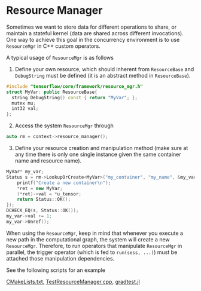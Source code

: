 # Resource Manager

Sometimes we want to store data for different operations to share, or maintain a stateful kernel (data are shared across different invocations). One way to achieve this goal in the concurrency environment is to use  `ResourceMgr` in C++ custom operators. 

A typical usage of `ResourceMgr` is as follows
1. Define your own resource, which should inherent from `ResourceBase` and `DebugString` must be defined (it is an abstract method in `ResourceBase`).
```c++
#include "tensorflow/core/framework/resource_mgr.h"
struct MyVar: public ResourceBase{
  string DebugString() const { return "MyVar"; };
  mutex mu;
  int32 val;
};
```

2. Access the system `ResourceMgr` through 
```c++
auto rm = context->resource_manager();
```

3. Define your resource creation and manipulation method (make sure at any time there is only one single instance given the same container name and resource name).
```c++
MyVar* my_var;
Status s = rm->LookupOrCreate<MyVar>("my_container", "my_name", &my_var, [&](MyVar** ret){
    printf("Create a new container\n");
    *ret = new MyVar;
    (*ret)->val = *u_tensor;
    return Status::OK();
});
DCHECK_EQ(s, Status::OK());
my_var->val += 1;
my_var->Unref();
```

When using the `ResourceMgr`, keep in mind that whenever you execute a new path in the computational graph, the system will create a new `ResourceMgr`. Therefore, to run operators that manipulate `ResourceMgr` in parallel, the trigger operator (which is fed to `run(sess, ...)`) must be attached those manipulation dependencies. 

See the following scripts for an example

[CMakeLists.txt](https://kailaix.github.io/ADCME.jl/dev/codes/resourcemgr/CMakeLists.txt), [TestResourceManager.cpp](https://kailaix.github.io/ADCME.jl/dev/codes/resourcemgr/TestResourceManager.cpp), [gradtest.jl](https://kailaix.github.io/ADCME.jl/dev/codes/resourcemgr/gradtest.jl)

